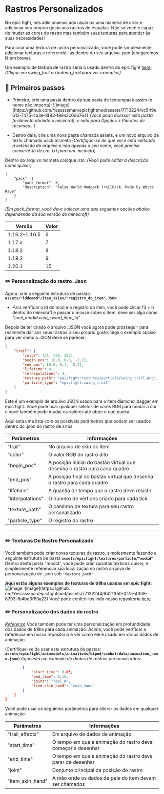 # Rastros Personalizados

No epic fight, nós adicionamos aos usuários uma maneira de criar e adicionar seu próprio gosto aos rastros de espadas. Não só você é capaz de mudar as cores do rastro mas também suas texturas para atender às suas necessidades!

Para criar uma textura de rastro personalizado, você pode simplesmente adicionar texturas e referenciá-las dentro do seu arquivo .json (chegaremos lá em breve).

Um exemplo de textura de rastro seria o usado dentro do epic fight [here](https://github.com/Yesssssman/epicfightmod/tree/1.18.2/src/main/resources/assets/epicfight/textures/particle).
_(Clique em swing\_trail ou katana\_trail para ver exemplos)_

## 🦶 Primeiros passos

- Primeiro, crie uma pasta dentro da sua pasta de texturepack assim (o nome não importa):
  !\[image]
  (https\://github.com/Yesssssman/epicfightmod/assets/77132244/c549e612-7475-4a3e-8f83-f99a3c0d6764)
  _(Você pode acessar esta pasta facilmente abrindo o minecraft, e indo para Opções > Pacotes de recursos...)_

- Dentro dela, crie uma nova pasta chamada assets, e um novo arquivo de texto chamado pack.mcmeta
  _(Certifique-se de que você está editando a extensão do arquivo e não apenas o seu nome, você precisa convertê-lo de um .txt para um .mcmeta)_

Dentro do arquivo mcmeta coloque isto:
_(Você pode editar a descrição como quiser)_

```
{
	"pack": {
		"pack_format": X,
		"description": "False World Modpack TrailPack. Made by White Rave"
	}
}
```

_(Em pack\_format, você deve colocar uma das seguintes opções abaixo dependendo da sua versão do minecraft)_

| Versão        | Valor |
| ------------- | ----- |
| 1.16.2–1.16.5 | 6     |
| 1.17.x        | 7     |
| 1.18.2        | 8     |
| 1.19.2        | 9     |
| 1.20.1        | 15    |

### ✏️ Personalização do rastro .Json

Agora, crie a seguinte estrutura de pastas:
**`assets/"iddomod"/item_skins/"registro_do_item".JSON`**

- Para verificar o Id do mod e o registro do item, você pode clicar f3 + h dentro do minecraft e passar o mouse sobre o item, deve ser algo como _"cool\_modid:cool\_sword\_item\_id"_

Depois de ter criado o arquivo .JSON você agora pode prosseguir para realmente dar aos seus rastros o seu próprio gosto. Siga o exemplo abaixo para ver como o JSON deve se parecer:

```json
{
    "trail": {
    	"color": [51, 235, 203],
    	"begin_pos": [0.0, 0.0, -0.2],
    	"end_pos": [0.0, 0.1, -0.7],
    	"lifetime": 4,
		"interpolations": 4,
    	"texture_path": "epicfight:textures/particle/swing_trail.png",
    	"particle_type": "epicfight:swing_trail"
    }
}
```

Este é um exemplo de arquivo JSON usado para o item diamond\_dagger em epic fight. Você pode usar qualquer seletor de cores RGB para mudar a cor, e você também pode mudar os valores até obter o que queira.

Aqui está uma lista com os possíveis parâmetros que podem ser usados dentro do .json do rastro de arma

| Parâmetros       | Informações                                                               |
| ---------------- | ------------------------------------------------------------------------- |
| "trail"          | No arquivo de skin do item                                                |
| "color"          | O valor RGB do rastro dito                                                |
| "begin\_pos"     | A posição inicial do bastão virtual que desenha o rastro para cada quadro |
| "end\_pos"       | A posição final do bastão virtual que desenha o rastro para cada quadro   |
| "lifetime"       | A quantia de tempo que o rastro deve resistir                             |
| "interpolations" | O número de vértices criado para cada tick                                |
| "texture\_path"  | O caminho de textura para seu rastro personalizado                        |
| "particle\_type" | O registro do rastro                                                      |

***

### ✏️ Texturas Do Rastro Personalizado

Você também pode criar novas texturas de rastro, simplesmente fazendo a seguinte estrutura de pasta
**`assets/epicfight/textures/particle/"modid"`**
Dentro desta pasta "modid", você pode criar quantas texturas quiser, e simplesmente referenciar sua localização no rastro arquivo de personalização de .json sob _`"texture_path"`_

**Aqui estão alguns exemplos de texturas de trilha usadas em epic fight:**
![image](https://github.com/Yesssssman/epicfightmod/assets/77132244/eccfefb9-f9f8-4518-a2f6-eab3a2c4e3f8)
!\[image]\(https\://github. om/Yesssssman/epicfightmod/assets/77132244/8421ff50-0f75-4308-8793-fb4be3f60a23)
Você pode conferi-los indo nosso repositório [here](https://github.com/Yesssssman/epicfightmod/tree/1.18.2/src/main/assets/epicfight/textures/particle)

### ✏️ Personalização dos dados do rastro

_[Reference](https://github.com/Yesssssman/epicfightmod/tree/1.18.2/src/main/assets/epicfight/animmodels/animations/biped/combat/data)_
Você também pode ter uma personalização em profundidade dos dados de trilha para cada animação. Acima, você pode verificar a referência em nosso repositório e ver como ele é usado em vários dados de animação.

(Certifique-se de usar esta estrutura de pastas: **`assets/epicfight/animmodels/animations/biped/combat/data/animation_name.json`**)
_Aqui está um exemplo de dados de rastros personalizados:_

```json "trail_effects": [
		{
			"start_time": 0.05,
			"end_time": 0.15,
			"joint": "Tool_R",
			"item_skin_hand": "main_hand"
		}
	]
}
```

Você pode usar os seguintes parâmetros para alterar os dados em qualquer animação:

| Parâmetros         | Informações                                                 |
| ------------------ | ----------------------------------------------------------- |
| "trail\_effects"   | Em arquivo de dados de animação                             |
| "start\_time"      | O tempo em que a animação do rastro deve começar a desenhar |
| "end\_time"        | O tempo em que a animação do rastro deve parar de desenhar  |
| "joint"            | Conjunto principal da posição do rastro                     |
| "item\_skin\_hand" | A mão onde os dados de pele do item devem ser chamados      |
